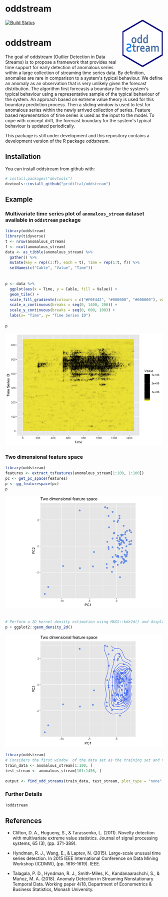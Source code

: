 oddstream
================

<img src="man/figures/logo.png" align="right" height="150"/>

[![Build Status](https://travis-ci.org/pridiltal/oddstream.svg?branch=master)](https://travis-ci.org/pridiltal/oddstream)

<!-- README.md is generated from README.Rmd. Please edit that file -->
oddstream
=========

The goal of oddstream (Outlier Detection in Data Streams) is to propose a framework that provides real time support for early detection of anomalous series within a large collection of streaming time series data. By definition, anomalies are rare in comparison to a system's typical behaviour. We define an anomaly as an observation that is very unlikely given the forecast distribution. The algorithm first forecasts a boundary for the system's typical behaviour using a representative sample of the typical behaviour of the system. An approach based on extreme value theory is used for this boundary prediction process. Then a sliding window is used to test for anomalous series within the newly arrived collection of series. Feature based representation of time series is used as the input to the model. To cope with concept drift, the forecast boundary for the system's typical behaviour is updated periodically.

This package is still under development and this repository contains a development version of the R package *oddstream*.

Installation
------------

You can install oddstream from github with:

``` r
# install.packages("devtools")
devtools::install_github("pridiltal/oddstream")
```

Example
-------

### Multivariate time series plot of `anomalous_stream` dataset available in `oddstream` package

``` r
library(oddstream)
library(tidyverse)
t <- nrow(anomalous_stream)
f <- ncol(anomalous_stream)
data <- as_tibble(anomalous_stream) %>%
  gather() %>%
  mutate(key = rep((1:f), each = t), Time = rep(1:t, f)) %>%
  setNames(c("Cable", "Value", "Time"))


p <- data %>% 
  ggplot(aes(x = Time, y = Cable, fill = Value)) +
  geom_tile() +
  scale_fill_gradientn(colours = c("#F0E442", "#000000", "#000000"), values = c(0, .1, max(anomalous_stream))) +
  scale_x_continuous(breaks = seq(0, 1400, 200)) +
  scale_y_continuous(breaks = seq(0, 600, 100)) +
  labs(x= "Time", y= "Time Series ID")

p
```

<img src="man/figures/README-dataset-1.png" width="100%" height="40%" />

### Two dimensional feature space

``` r
library(oddstream)
features <- extract_tsfeatures(anomalous_stream[1:100, 1:100])
pc <- get_pc_space(features)
p <- gg_featurespace(pc)
p
```

![](man/figures/README-2dpcspace-1.png)

``` r

# Perform a 2D kernel density estimation using MASS::kde2d() and display the results with contours.
p + ggplot2::geom_density_2d()
```

![](man/figures/README-2dpcspace-2.png)

``` r
library(oddstream)
# Considers the first window  of the data set as the training set and the remaining as the test stream
train_data <- anomalous_stream[1:100, ]
test_stream <- anomalous_stream[101:1456, ]

output <- find_odd_streams(train_data, test_stream, plot_type = "none", trials = 100)
```

### Further Details

``` r
?oddstream
```

References
----------

-   Clifton, D. A., Hugueny, S., & Tarassenko, L. (2011). Novelty detection with multivariate extreme value statistics. Journal of signal processing systems, 65 (3), (pp. 371-389).

-   Hyndman, R. J., Wang, E., & Laptev, N. (2015). Large-scale unusual time series detection. In 2015 IEEE International Conference on Data Mining Workshop (ICDMW), (pp. 1616-1619). IEEE.

-   Talagala, P. D., Hyndman, R. J., Smith-Miles, K., Kandanaarachchi, S., & Muñoz, M. A. (2018). Anomaly Detection in Streaming Nonstationary Temporal Data. Working paper 4/18, Department of Econometrics & Business Statistics, Monash University.
